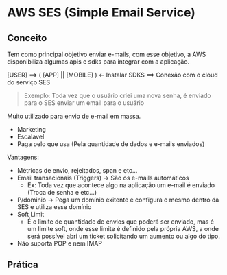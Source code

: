 # AWS SES (Simple Email Service) 

## Conceito
Tem como principal objetivo enviar e-mails, com esse objetivo, a AWS disponibiliza algumas 
apis e sdks para integrar com a aplicação. 

[USER] ==>  ( [APP] || [MOBILE] ) <- Instalar SDKS  ==> Conexão com o cloud do serviço SES 

> Exemplo: Toda vez que o usuário criei uma nova senha, é enviado para o SES enviar um email para o usuário 

Muito utilizado para envio de e-mail em massa. 
- Marketing
- Escalavel 
- Paga pelo que usa (Pela quantidade de dados e e-mails enviados)

Vantagens:

- Métricas de envio, rejeitados, span e etc...
- Email transacionais (Triggers) -> São os e-mails automáticos 
    - Ex: Toda vez que acontece algo na aplicação um e-mail é enviado (Troca de senha e etc...)
- P/dominio -> Pega um domínio exitente e configura o mesmo dentro da SES e utiliza esse domínio 
- Soft Limit 
    - É o limite de quantidade de envios que poderá ser enviado, mas é um limite soft, onde
    esse limite é definido pela própria AWS, a onde será possível abri um ticket solicitando 
    um aumento ou algo do tipo. 
- Não suporta POP e nem IMAP 


## Prática

